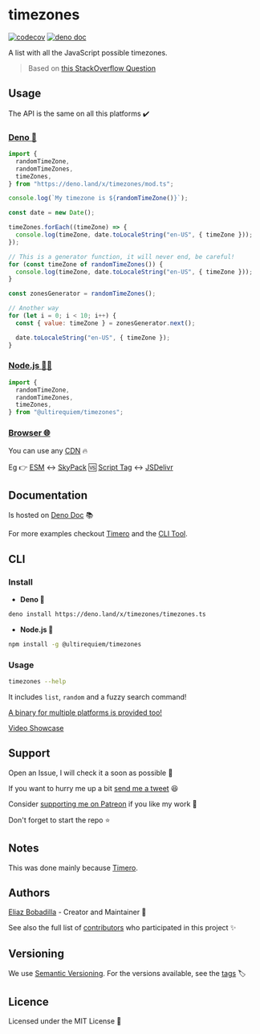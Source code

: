 # timezones

[![codecov](https://codecov.io/gh/ultirequiem/timezones/branch/main/graph/badge.svg)](https://codecov.io/gh/ultirequiem/timezones)
[![deno doc](https://doc.deno.land/badge.svg)](https://doc.deno.land/https/deno.land/x/timezones/mod.ts)

A list with all the JavaScript possible timezones.

> Based on
> [this StackOverflow Question](https://stackoverflow.com/questions/38399465)

## Usage

The API is the same on all this platforms ✔️

### [Deno 🦕](https://deno.land/x/timezones)

```javascript
import {
  randomTimeZone,
  randomTimeZones,
  timeZones,
} from "https://deno.land/x/timezones/mod.ts";

console.log(`My timezone is ${randomTimeZone()}`);

const date = new Date();

timeZones.forEach((timeZone) => {
  console.log(timeZone, date.toLocaleString("en-US", { timeZone }));
});

// This is a generator function, it will never end, be careful!
for (const timeZone of randomTimeZones()) {
  console.log(timeZone, date.toLocaleString("en-US", { timeZone }));
}

const zonesGenerator = randomTimeZones();

// Another way
for (let i = 0; i < 10; i++) {
  const { value: timeZone } = zonesGenerator.next();

  date.toLocaleString("en-US", { timeZone });
}
```

### [Node.js 🐢🚀](https://npmjs.com/package/@ultirequiem/timezones)

```javascript
import {
  randomTimeZone,
  randomTimeZones,
  timeZones,
} from "@ultirequiem/timezones";
```

### [Browser 🌐](https://developer.mozilla.org/en-US/docs/Glossary/Browser)

You can use any [CDN](https://en.wikipedia.org/wiki/Content_delivery_network) 🔥

Eg 👉
[ESM](https://developer.mozilla.org/en-US/docs/Web/JavaScript/Guide/Modules) ↔️
[SkyPack](https://cdn.skypack.dev/@ultirequiem/random-item) 🆚
[Script Tag](https://developer.mozilla.org/en-US/docs/Web/HTML/Element/script)
↔️ [JSDelivr](https://cdn.jsdelivr.net/npm/@ultirequiem/random-item)

## Documentation

Is hosted on
[Deno Doc](https://doc.deno.land/https://deno.land/x/timezones/mod.ts) 📚

For more examples checkout [Timero](https://github.com/UltiRequiem/timero) and
the [CLI Tool](./timezones.ts).

## CLI

### Install

- **Deno 🎃**

```sh
deno install https://deno.land/x/timezones/timezones.ts
```

- **Node.js 🐼**

```sh
npm install -g @ultirequiem/timezones
```

### Usage

```sh
timezones --help
```

It includes `list`, `random` and a fuzzy search command!

[A binary for multiple platforms is provided too!](https://github.com/UltiRequiem/timezones/releases/latest)

[Video Showcase](https://youtu.be/8dUX5sPlAX4)

## Support

Open an Issue, I will check it a soon as possible 👀

If you want to hurry me up a bit
[send me a tweet](https://twitter.com/UltiRequiem) 😆

Consider [supporting me on Patreon](https://patreon.com/UltiRequiem) if you like
my work 🙏

Don't forget to start the repo ⭐

## Notes

This was done mainly because [Timero](https://github.com/UltiRequiem/timero).

## Authors

[Eliaz Bobadilla](https://ultirequiem.com) - Creator and Maintainer 💪

See also the full list of
[contributors](https://github.com/UltiRequiem/timezones/contributors) who
participated in this project ✨

## Versioning

We use [Semantic Versioning](http://semver.org). For the versions available, see
the [tags](https://github.com/UltiRequiem/timezones/tags) 🏷️

## Licence

Licensed under the MIT License 📄
